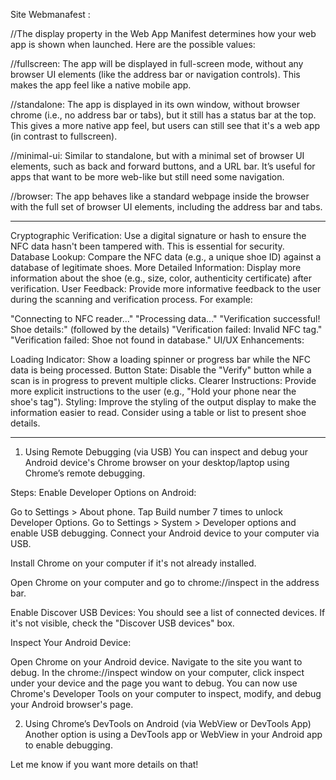 Site Webmanafest :

//The display property in the Web App Manifest determines how your web app is shown when launched. Here are the possible values:

//fullscreen: The app will be displayed in full-screen mode, without any browser UI elements (like the address bar or navigation controls). This makes the app feel like a native mobile app.

//standalone: The app is displayed in its own window, without browser chrome (i.e., no address bar or tabs), but it still has a status bar at the top. This gives a more native app feel, but users can still see that it's a web app (in contrast to fullscreen).

//minimal-ui: Similar to standalone, but with a minimal set of browser UI elements, such as back and forward buttons, and a URL bar. It’s useful for apps that want to be more web-like but still need some navigation.

//browser: The app behaves like a standard webpage inside the browser with the full set of browser UI elements, including the address bar and tabs.


------------------------------------------------------------------------------------------------------------------------

Cryptographic Verification: Use a digital signature or hash to ensure the NFC data hasn't been tampered with. This is essential for security.
Database Lookup: Compare the NFC data (e.g., a unique shoe ID) against a database of legitimate shoes.
More Detailed Information: Display more information about the shoe (e.g., size, color, authenticity certificate) after verification.
User Feedback:  Provide more informative feedback to the user during the scanning and verification process.  For example:

"Connecting to NFC reader..."
"Processing data..."
"Verification successful! Shoe details:" (followed by the details)
"Verification failed: Invalid NFC tag."
"Verification failed: Shoe not found in database."
UI/UX Enhancements:

Loading Indicator: Show a loading spinner or progress bar while the NFC data is being processed.
Button State: Disable the "Verify" button while a scan is in progress to prevent multiple clicks.
Clearer Instructions: Provide more explicit instructions to the user (e.g., "Hold your phone near the shoe's tag").
Styling: Improve the styling of the output display to make the information easier to read. Consider using a table or list to present shoe details.


----------------------------------------------------------------------------------------------------------------------------

1. Using Remote Debugging (via USB)
You can inspect and debug your Android device's Chrome browser on your desktop/laptop using Chrome’s remote debugging.

Steps:
Enable Developer Options on Android:

Go to Settings > About phone.
Tap Build number 7 times to unlock Developer Options.
Go to Settings > System > Developer options and enable USB debugging.
Connect your Android device to your computer via USB.

Install Chrome on your computer if it's not already installed.

Open Chrome on your computer and go to chrome://inspect in the address bar.

Enable Discover USB Devices: You should see a list of connected devices. If it's not visible, check the "Discover USB devices" box.

Inspect Your Android Device:

Open Chrome on your Android device.
Navigate to the site you want to debug.
In the chrome://inspect window on your computer, click inspect under your device and the page you want to debug.
You can now use Chrome's Developer Tools on your computer to inspect, modify, and debug your Android browser's page.

2. Using Chrome’s DevTools on Android (via WebView or DevTools App)
Another option is using a DevTools app or WebView in your Android app to enable debugging.

Let me know if you want more details on that!
